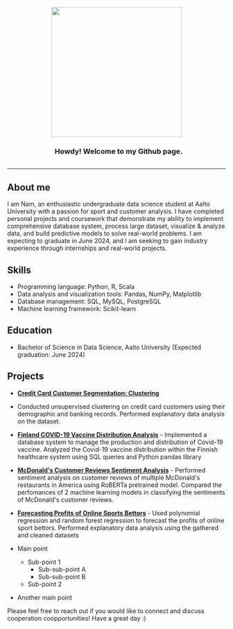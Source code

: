 <div style="text-align: center;">
  <img src='https://media.giphy.com/media/3oFzlW8dht4DdvwBqg/giphy.gif' width='300px' style='display: inline-block; vertical-align: middle;'>
  <h3 style='display: inline-block; vertical-align: middle; margin-left: 10px;'> Howdy! Welcome to my Github page.</h3>
</div>

 <!-- About section -->

---
## About me

I am Nam, an enthusiastic undergraduate data science student at Aalto University with a passion for sport and customer analysis. I have completed personal projects and coursework that demonstrate my ability to implement comprehensive database system, process large dataset, visualize & analyze data, and build predictive models to solve real-world problems. I am expecting to graduate in June 2024, and I am seeking to gain industry experience through internships and real-world projects.

## Skills
- Programming language: Python, R, Scala
- Data analysis and visualization tools: Pandas, NumPy, Matplotlib
- Database management: SQL, MySQL, PostgreSQL
- Machine learning framework: Scikit-learn

## Education
- Bachelor of Science in Data Science, Aalto University (Expected graduation: June 2024)
  
## Projects
-  [**Credit Card Customer Segmentation: Clustering**](https://github.com/NamBui43/Credit-Card-Customer-Segmentation-Clustering)
  -  Conducted unsupervised clustering on credit card customers using their demographic and banking records. Performed explanatory data analysis on the dataset.

-  [**Finland COVID-19 Vaccine Distribution Analysis**](https://github.com/NamBui43/Finland-Vaccine-Distribution-Analysis) - Implemented a database system to manage the production and distribution of Covid-19 vaccine. Analyzed the Covid-19 vaccine distribution within the Finnish healthcare system using SQL queries and Python pandas library
-   [**McDonald's Customer Reviews Sentiment Analysis**](https://github.com/NamBui43/McDonald-Customer-Reviews-Sentiment-Analysis-using-RoBERTa/tree/main) - Performed sentiment analysis on customer reviews of multiple McDonald's restaurants in America using RoBERTa pretrained model. Compared the perfomances of 2 machine learning models in classifying the sentiments of McDonald's customer reviews. 

- [**Forecasting Profits of Online Sports Bettors**](https://github.com/NamBui43/Predicting-Profits-Of-Online-Sport-Bettors-) - Used polynomial regression and random forest regression to forecast the profits of online sport bettors. Performed explanatory data analysis using the gathered and cleaned datasets

- Main point
  - Sub-point 1
    - Sub-sub-point A
    - Sub-sub-point B
  - Sub-point 2
- Another main point


Please feel free to reach out if you would like to connect and discuss cooperation coopportunities! Have a great day :)

